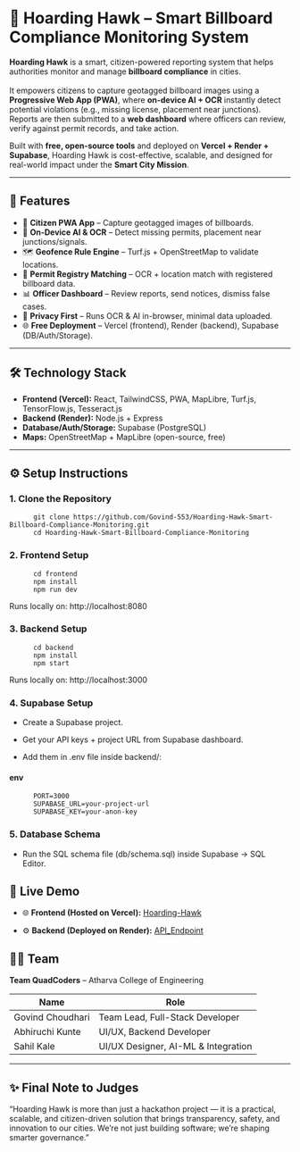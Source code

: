 # 🦅 Hoarding Hawk – Smart Billboard Compliance Monitoring System

**Hoarding Hawk** is a smart, citizen-powered reporting system that helps authorities monitor and manage **billboard compliance** in cities.<br>  
It empowers citizens to capture geotagged billboard images using a **Progressive Web App (PWA)**, where **on-device AI + OCR** instantly detect potential violations (e.g., missing license, placement near junctions).  
Reports are then submitted to a **web dashboard** where officers can review, verify against permit records, and take action.<br>  

Built with **free, open-source tools** and deployed on **Vercel + Render + Supabase**, Hoarding Hawk is cost-effective, scalable, and designed for real-world impact under the **Smart City Mission**.  

---

## 🚀 Features
- 📸 **Citizen PWA App** – Capture geotagged images of billboards.  
- 🤖 **On-Device AI & OCR** – Detect missing permits, placement near junctions/signals.  
- 🗺️ **Geofence Rule Engine** – Turf.js + OpenStreetMap to validate locations.  
- 📂 **Permit Registry Matching** – OCR + location match with registered billboard data.  
- 📊 **Officer Dashboard** – Review reports, send notices, dismiss false cases.  
- 🔐 **Privacy First** – Runs OCR & AI in-browser, minimal data uploaded.  
- 🌐 **Free Deployment** – Vercel (frontend), Render (backend), Supabase (DB/Auth/Storage).  

---

## 🛠️ Technology Stack
- **Frontend (Vercel):** React, TailwindCSS, PWA, MapLibre, Turf.js, TensorFlow.js, Tesseract.js  
- **Backend (Render):** Node.js + Express  
- **Database/Auth/Storage:** Supabase (PostgreSQL)  
- **Maps:** OpenStreetMap + MapLibre (open-source, free)  

---

## ⚙️ Setup Instructions

### 1. Clone the Repository

          git clone https://github.com/Govind-553/Hoarding-Hawk-Smart-Billboard-Compliance-Monitoring.git
          cd Hoarding-Hawk-Smart-Billboard-Compliance-Monitoring

### 2. Frontend Setup

          cd frontend
          npm install
          npm run dev

Runs locally on: http://localhost:8080 

### 3. Backend Setup

          cd backend
          npm install
          npm start

Runs locally on: http://localhost:3000

### 4. Supabase Setup

* Create a Supabase project.

* Get your API keys + project URL from Supabase dashboard.

* Add them in .env file inside backend/:

#### env
          PORT=3000
          SUPABASE_URL=your-project-url
          SUPABASE_KEY=your-anon-key

### 5. Database Schema

- Run the SQL schema file (db/schema.sql) inside Supabase → SQL Editor.

## 🚀 Live Demo

- 🌐 **Frontend (Hosted on Vercel):** [Hoarding-Hawk](https://hoarding-hawk.vercel.app/)

- ⚙️ **Backend (Deployed on Render):** [API_Endpoint]()

## 👨‍💻 Team
**Team QuadCoders** – Atharva College of Engineering

| Name              | Role                                 |
|-------------------|--------------------------------------|
| Govind Choudhari  | Team Lead, Full-Stack Developer      |
| Abhiruchi Kunte   | UI/UX, Backend Developer             |
| Sahil Kale        | UI/UX Designer, AI-ML & Integration  |

--- 

## ✨ Final Note to Judges
“Hoarding Hawk is more than just a hackathon project — it is a practical, scalable, and citizen-driven solution that brings transparency, safety, and innovation to our cities. We’re not just building software; we’re shaping smarter governance.”

